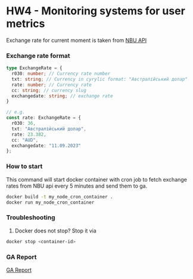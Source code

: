 # HW4 - Monitoring systems for user metrics

Exchange rate for current moment is taken from [NBU API](https://bank.gov.ua/NBUStatService/v1/statdirectory/exchange?json)

### Exchange rate format
```typescript
type ExchangeRate = {
  r030: number; // Currency rate number
  txt: string; // Currency in cyrylic format: "Австралійський долар"
  rate: number; // Currency rate
  cc: string; // currency slug
  exchangedate: string; // exchange rate
}

// e.g.
const rate: ExchangeRate = {
  r030: 36,
  txt: "Австралійський долар",
  rate: 23.382,
  cc: "AUD",
  exchangedate: "11.09.2023"
};
```

### How to start
This command will start docker container with cron job to fetch exchange rates from NBU api every 5 minutes and send them to ga. 
```bash
docker build -t my_node_cron_container .
docker run my_node_cron_container
```


### Troubleshooting
1. Docker does not stop? Stop it via
```bash
docker stop <container-id>
```

### GA Report
[GA Report](https://analytics.google.com/analytics/web/#/analysis/p406276117/edit/EuabBxWfTrCMBqAqJ_RPzA)
